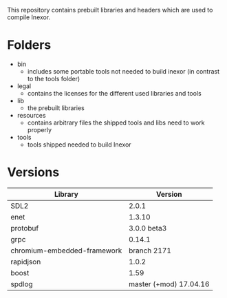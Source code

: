 This repository contains prebuilt libraries and headers
which are used to compile Inexor.



# Folders

* bin
  * includes some portable tools not needed to build inexor (in contrast to the tools folder)
* legal
  * contains the licenses for the different used libraries and tools
* lib
  * the prebuilt libraries
* resources
  * contains arbitrary files the shipped tools and libs need to work properly
* tools
  * tools shipped needed to build Inexor


# Versions

|    Library                   |     Version     |
| ---------------------------- | --------------- |
|    SDL2                      | 2.0.1           |
|    enet                      | 1.3.10          |
|    protobuf                  | 3.0.0 beta3     |
|    grpc                      | 0.14.1          |
|  chromium-embedded-framework | branch 2171     | 
|    rapidjson                 | 1.0.2           |
|    boost                     | 1.59            |
|    spdlog                    | master (+mod) 17.04.16 |